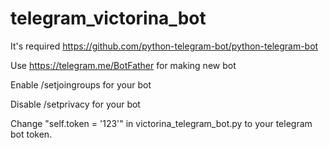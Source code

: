 # telegram_victorina_bot
It's required https://github.com/python-telegram-bot/python-telegram-bot

Use https://telegram.me/BotFather for making new bot

Enable /setjoingroups for your bot

Disable /setprivacy for your bot

Change "self.token = '123'" in victorina_telegram_bot.py to your telegram bot token.
